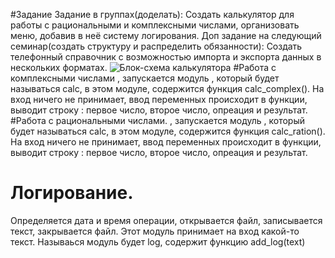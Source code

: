 #Задание
Задание в группах(доделать): Создать калькулятор для работы с рациональными и комплексными числами, организовать меню, добавив в неё систему логирования.
Доп задание на следующий семинар(создать структуру и распределить обязанности): Создать телефонный справочник с возможностью импорта и экспорта данных в нескольких форматах.
![Блок-схема калькулятора]()
#Работа с комплексными числами 
, запускается модуль , который будет называться calc, в этом модуле, содержится функция calc_complex(). На вход ничего не принимает, ввод переменных происходит в функции,  выводит строку : первое число, второе число, опреация и результат.
#Работа с рациональными числами.
, запускается модуль , который будет называться calc, в этом модуле, содержится функция calc_ration(). На вход ничего не принимает, ввод переменных происходит в функции,  выводит строку : первое число, второе число, опреация и результат.
# Логирование.
Определяется дата и время операции, открывается файл, записывается текст, закрывается файл. Этот модуль принимает на вход какой-то текст. Называься модуль будет log, содержит функцию add_log(text)